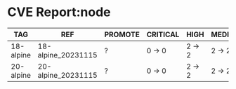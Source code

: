 # CVE Report:node
|    TAG    |        REF         | PROMOTE | CRITICAL |  HIGH  | MEDIUM |  LOW   | UNKNOWN |
|-----------|--------------------|---------|----------|--------|--------|--------|---------|
| 18-alpine | 18-alpine_20231115 | ?       | 0 -> 0   | 2 -> 2 | 2 -> 2 | 0 -> 0 | 0 -> 0  |
| 20-alpine | 20-alpine_20231115 | ?       | 0 -> 0   | 2 -> 2 | 2 -> 2 | 0 -> 0 | 0 -> 0  |
